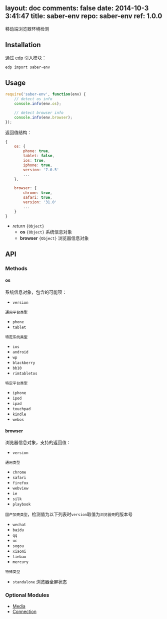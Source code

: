 layout: doc
comments: false
date: 2014-10-3 3:41:47
title: saber-env
repo: saber-env
ref: 1.0.0
---

移动端浏览器环境检测

## Installation

通过 [edp](https://github.com/ecomfe/edp) 引入模块：

```sh
edp import saber-env
```

## Usage

```js
require('saber-env', function(env) {
    // detect os info
    console.info(env.os);

    // detect browser info
    console.info(env.browser);
});
```

返回值结构：

```js
{
    os: {
        phone: true,
        tablet: false,
        ios: true,
        iphone: true,
        version: '7.0.5'
        ...
    },

    browser: {
        chrome: true,
        safari: true,
        version: '31.0'
        ...
    }
}
```

* _return_ `{Object}`
    * **os** `{Object}` 系统信息对象
    * **browser** `{Object}` 浏览器信息对象

## API

### Methods

#### os

系统信息对象，包含的可能项：

+ `version`

`通用平台类型`

+ `phone`
+ `tablet`

`特定系统类型`

+ `ios`
+ `android`
+ `wp`
+ `blackberry`
+ `bb10`
+ `rimtabletos`

`特定平台类型`

+ `iphone`
+ `ipod`
+ `ipad`
+ `touchpad`
+ `kindle`
+ `webos`


#### browser

浏览器信息对象，支持的返回值：

+ `version`

`通用类型`

+ `chrome`
+ `safari`
+ `firefox`
+ `webview`
+ `ie`
+ `silk`
+ `playbook`

`国产加壳类型`，检测值为以下列表时`version`取值为`浏览器壳`的版本号

+ `wechat`
+ `baidu`
+ `qq`
+ `uc`
+ `sogou`
+ `xiaomi`
+ `liebao`
+ `mercury`

`特殊类型`

+ `standalone` 浏览器全屏状态

### Optional Modules

* [Media](./doc/media.html)
* [Connection](./doc/connection.html)